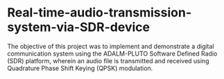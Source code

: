 # Real-time-audio-transmission-system-via-SDR-device
The objective of this project was to implement and demonstrate a digital communication system using the ADALM-PLUTO Software Defined Radio (SDR) platform, wherein an audio file is transmitted and received using Quadrature Phase Shift Keying (QPSK) modulation. 
